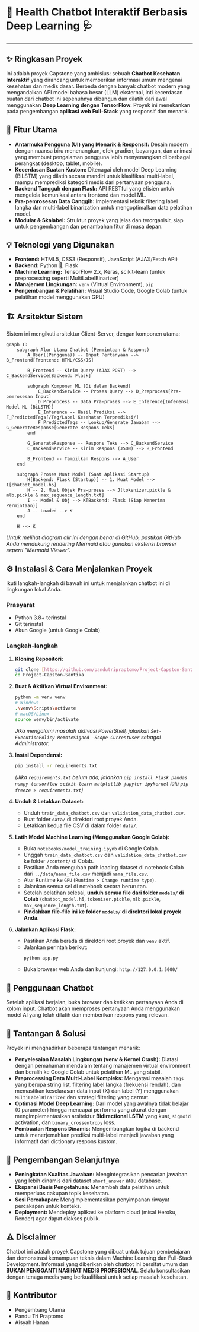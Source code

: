 # 💬 Health Chatbot Interaktif Berbasis Deep Learning 🩺


---

## ✨ Ringkasan Proyek

Ini adalah proyek Capstone yang ambisius: sebuah **Chatbot Kesehatan Interaktif** yang dirancang untuk memberikan informasi umum mengenai kesehatan dan medis dasar. Berbeda dengan banyak chatbot modern yang mengandalkan API model bahasa besar (LLM) eksternal, inti kecerdasan buatan dari chatbot ini sepenuhnya dibangun dan dilatih dari awal menggunakan **Deep Learning dengan TensorFlow**. Proyek ini menekankan pada pengembangan **aplikasi web Full-Stack** yang responsif dan menarik.

## 🚀 Fitur Utama

* **Antarmuka Pengguna (UI) yang Menarik & Responsif:** Desain modern dengan nuansa biru menenangkan, efek gradien, bayangan, dan animasi yang membuat pengalaman pengguna lebih menyenangkan di berbagai perangkat (desktop, tablet, mobile).
* **Kecerdasan Buatan Kustom:** Ditenagai oleh model Deep Learning (BiLSTM) yang dilatih secara mandiri untuk klasifikasi multi-label, mampu memprediksi kategori medis dari pertanyaan pengguna.
* **Backend Tangguh dengan Flask:** API RESTful yang efisien untuk mengelola komunikasi antara frontend dan model ML.
* **Pra-pemrosesan Data Canggih:** Implementasi teknik filtering label langka dan multi-label binarization untuk mengoptimalkan data pelatihan model.
* **Modular & Skalabel:** Struktur proyek yang jelas dan terorganisir, siap untuk pengembangan dan penambahan fitur di masa depan.

## 💡 Teknologi yang Digunakan

* **Frontend:** HTML5, CSS3 (Responsif), JavaScript (AJAX/Fetch API)
* **Backend:** Python 🐍, Flask
* **Machine Learning:** TensorFlow 2.x, Keras, scikit-learn (untuk preprocessing seperti MultiLabelBinarizer)
* **Manajemen Lingkungan:** `venv` (Virtual Environment), `pip`
* **Pengembangan & Pelatihan:** Visual Studio Code, Google Colab (untuk pelatihan model menggunakan GPU)

## 🏗️ Arsitektur Sistem

Sistem ini mengikuti arsitektur Client-Server, dengan komponen utama:

```mermaid
graph TD
    subgraph Alur Utama Chatbot (Permintaan & Respons)
        A_User((Pengguna)) -- Input Pertanyaan --> B_Frontend[Frontend: HTML/CSS/JS]

        B_Frontend -- Kirim Query (AJAX POST) --> C_BackendService[Backend: Flask]

        subgraph Komponen ML (Di dalam Backend)
            C_BackendService -- Proses Query --> D_Preprocess[Pra-pemrosesan Input]
            D_Preprocess -- Data Pra-proses --> E_Inference[Inferensi Model ML (BiLSTM)]
            E_Inference -- Hasil Prediksi --> F_PredictedTags[/Tag/Label Kesehatan Terprediksi/]
            F_PredictedTags -- Lookup/Generate Jawaban --> G_GenerateResponse[Generate Respons Teks]
        end

        G_GenerateResponse -- Respons Teks --> C_BackendService
        C_BackendService -- Kirim Respons (JSON) --> B_Frontend

        B_Frontend -- Tampilkan Respons --> A_User
    end

    subgraph Proses Muat Model (Saat Aplikasi Startup)
        H[Backend: Flask (Startup)] -- 1. Muat Model --> I[chatbot_model.h5]
        H -- 2. Muat Objek Pra-proses --> J[tokenizer.pickle & mlb.pickle & max_sequence_length.txt]
        I -- Model & Obj --> K[Backend: Flask (Siap Menerima Permintaan)]
        J -- Loaded --> K
    end

    H --> K
```
*Untuk melihat diagram alir ini dengan benar di GitHub, pastikan GitHub Anda mendukung rendering Mermaid atau gunakan ekstensi browser seperti "Mermaid Viewer".*

## ⚙️ Instalasi & Cara Menjalankan Proyek

Ikuti langkah-langkah di bawah ini untuk menjalankan chatbot ini di lingkungan lokal Anda.

### **Prasyarat**

* Python 3.8+ terinstal
* Git terinstal
* Akun Google (untuk Google Colab)

### **Langkah-langkah**

1.  **Kloning Repositori:**
    ```bash
    git clone [https://github.com/pandutripraptomo/Project-Capston-Santika.git](https://github.com/pandutripraptomo/Project-Capston-Santika.git)
    cd Project-Capston-Santika
    ```

2.  **Buat & Aktifkan Virtual Environment:**
    ```bash
    python -m venv venv
    # Windows
    .\venv\Scripts\activate
    # macOS/Linux
    source venv/bin/activate
    ```
    *Jika mengalami masalah aktivasi PowerShell, jalankan `Set-ExecutionPolicy RemoteSigned -Scope CurrentUser` sebagai Administrator.*

3.  **Instal Dependensi:**
    ```bash
    pip install -r requirements.txt
    ```
    *(Jika `requirements.txt` belum ada, jalankan `pip install Flask pandas numpy tensorflow scikit-learn matplotlib jupyter ipykernel` lalu `pip freeze > requirements.txt`)*

4.  **Unduh & Letakkan Dataset:**
    * Unduh `train_data_chatbot.csv` dan `validation_data_chatbot.csv`.
    * Buat folder `data/` di direktori root proyek Anda.
    * Letakkan kedua file CSV di dalam folder `data/`.

5.  **Latih Model Machine Learning (Menggunakan Google Colab):**
    * Buka `notebooks/model_training.ipynb` di Google Colab.
    * Unggah `train_data_chatbot.csv` dan `validation_data_chatbot.csv` ke folder `/content/` di Colab.
    * Pastikan Anda mengubah path loading dataset di notebook Colab dari `../data/nama_file.csv` menjadi `nama_file.csv`.
    * Atur Runtime ke `GPU` (`Runtime > Change runtime type`).
    * Jalankan semua sel di notebook secara berurutan.
    * Setelah pelatihan selesai, **unduh semua file dari folder `models/` di Colab** (`chatbot_model.h5`, `tokenizer.pickle`, `mlb.pickle`, `max_sequence_length.txt`).
    * **Pindahkan file-file ini ke folder `models/` di direktori lokal proyek Anda.**

6.  **Jalankan Aplikasi Flask:**
    * Pastikan Anda berada di direktori root proyek dan `venv` aktif.
    * Jalankan perintah berikut:
        ```bash
        python app.py
        ```
    * Buka browser web Anda dan kunjungi: `http://127.0.0.1:5000/`

## 💬 Penggunaan Chatbot

Setelah aplikasi berjalan, buka browser dan ketikkan pertanyaan Anda di kolom input. Chatbot akan memproses pertanyaan Anda menggunakan model AI yang telah dilatih dan memberikan respons yang relevan.

## 🚧 Tantangan & Solusi

Proyek ini menghadirkan beberapa tantangan menarik:

* **Penyelesaian Masalah Lingkungan (venv & Kernel Crash):** Diatasi dengan pemahaman mendalam tentang manajemen virtual environment dan beralih ke Google Colab untuk pelatihan ML yang stabil.
* **Preprocessing Data Multi-Label Kompleks:** Mengatasi masalah `tags` yang berupa string list, filtering label langka (frekuensi rendah), dan memastikan keselarasan data input (X) dan label (Y) menggunakan `MultiLabelBinarizer` dan strategi filtering yang cermat.
* **Optimasi Model Deep Learning:** Dari model yang awalnya tidak belajar (0 parameter) hingga mencapai performa yang akurat dengan mengimplementasikan arsitektur **Bidirectional LSTM** yang kuat, `sigmoid` activation, dan `binary_crossentropy` loss.
* **Pembuatan Respons Dinamis:** Mengembangkan logika di backend untuk menerjemahkan prediksi multi-label menjadi jawaban yang informatif dari dictionary respons kustom.

## 🎯 Pengembangan Selanjutnya

* **Peningkatan Kualitas Jawaban:** Mengintegrasikan pencarian jawaban yang lebih dinamis dari dataset `short_answer` atau database.
* **Ekspansi Basis Pengetahuan:** Menambah data pelatihan untuk memperluas cakupan topik kesehatan.
* **Sesi Percakapan:** Mengimplementasikan penyimpanan riwayat percakapan untuk konteks.
* **Deployment:** Mendeploy aplikasi ke platform cloud (misal Heroku, Render) agar dapat diakses publik.

## ⚠️ Disclaimer

Chatbot ini adalah proyek Capstone yang dibuat untuk tujuan pembelajaran dan demonstrasi kemampuan teknis dalam Machine Learning dan Full-Stack Development. Informasi yang diberikan oleh chatbot ini bersifat umum dan **BUKAN PENGGANTI NASIHAT MEDIS PROFESIONAL**. Selalu konsultasikan dengan tenaga medis yang berkualifikasi untuk setiap masalah kesehatan.

## 🤝 Kontributor

- Pengembang Utama
- Pandu Tri Praptomo
- Aisyah Hanan
